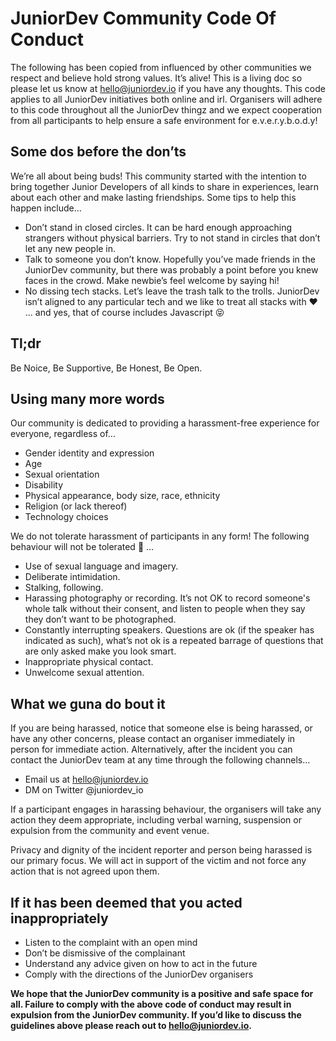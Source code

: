 # JuniorDev Community Code Of Conduct

The following has been copied from influenced by other communities we respect and believe hold strong values. It’s alive! This is a living doc so please let us know at hello@juniordev.io if you have any thoughts. This code applies to all JuniorDev initiatives both online and irl. Organisers will adhere to this code throughout all the JuniorDev thingz and we expect cooperation from all participants to help ensure a safe environment for e.v.e.r.y.b.o.d.y!

## Some dos before the don’ts

We’re all about being buds! This community started with the intention to bring together Junior Developers of all kinds to share in experiences, learn about each other and make lasting friendships. Some tips to help this happen include…

* Don’t stand in closed circles. It can be hard enough approaching strangers without physical barriers. Try to not stand in circles that don’t let any new people in.
* Talk to someone you don’t know. Hopefully you’ve made friends in the JuniorDev community, but there was probably a point before you knew faces in the crowd. Make newbie’s feel welcome by saying hi!
* No dissing tech stacks. Let’s leave the trash talk to the trolls. JuniorDev isn’t aligned to any particular tech and we like to treat all stacks with :heart: ... and yes, that of course includes Javascript :stuck_out_tongue_closed_eyes:

## Tl;dr

Be Noice, Be Supportive, Be Honest, Be Open.

## Using many more words

Our community is dedicated to providing a harassment-free experience for everyone, regardless of…

* Gender identity and expression
* Age 
* Sexual orientation
* Disability
* Physical appearance, body size, race, ethnicity
* Religion (or lack thereof)
* Technology choices

We do not tolerate harassment of participants in any form! The following behaviour will not be tolerated :no_good: ...

* Use of sexual language and imagery.
* Deliberate intimidation.
* Stalking, following.
* Harassing photography or recording. It’s not OK to record someone's whole talk without their consent, and listen to people when they say they don’t want to be photographed.
* Constantly interrupting speakers. Questions are ok (if the speaker has indicated as such), what’s not ok is a repeated barrage of questions that are only asked make you look smart.
* Inappropriate physical contact.
* Unwelcome sexual attention.

## What we guna do bout it

If you are being harassed, notice that someone else is being harassed, or have any other concerns, please contact an organiser immediately in person for immediate action. Alternatively, after the incident you can contact the JuniorDev team at any time through the following channels…

* Email us at hello@juniordev.io
* DM on Twitter @juniordev_io

If a participant engages in harassing behaviour, the organisers will take any action they deem appropriate, including verbal warning, suspension or expulsion from the community and event venue.

Privacy and dignity of the incident reporter and person being harassed is our primary focus. We will act in support of the victim and not force any action that is not agreed upon them.  

## If it has been deemed that you acted inappropriately

* Listen to the complaint with an open mind
* Don’t be dismissive of the complainant 
* Understand any advice given on how to act in the future
* Comply with the directions of the JuniorDev organisers

**We hope that the JuniorDev community is a positive and safe space for all. Failure to comply with the above code of conduct may result in expulsion from the JuniorDev community. If you’d like to discuss the guidelines above please reach out to hello@juniordev.io.**
